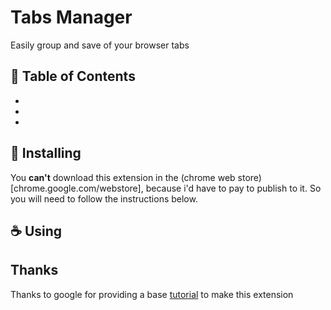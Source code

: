 # Tabs Manager
<!-- image -->
Easily group and save of your browser tabs

## 🚩 Table of Contents
- [](#installing)
- [](#using)
- [](#thanks)


## 🚀 Installing
You **can't** download this extension in the (chrome web store)[chrome.google.com/webstore], because i'd have to pay to publish to it. So you will need to follow the instructions below.

## ☕️ Using

## Thanks
Thanks to google for providing a base [tutorial](https://developer.chrome.com/docs/extensions/mv3/getstarted/tut-tabs-manager/) to make this extension
